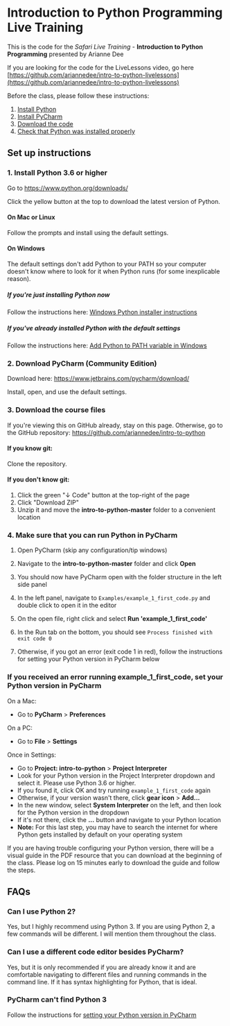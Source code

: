 # Introduction to Python Programming Live Training
This is the code for the *Safari Live Training* - **Introduction to Python Programming** presented by Arianne Dee

If you are looking for the code for the LiveLessons video, go here [https://github.com/ariannedee/intro-to-python-livelessons](https://github.com/ariannedee/intro-to-python-livelessons)

Before the class, please follow these instructions:
1. [Install Python](#1-install-python-36-or-higher)
2. [Install PyCharm](#2-download-pycharm-community-edition)
3. [Download the code](#3-download-the-course-files)
4. [Check that Python was installed properly](#4-make-sure-that-python-is-properly-installed)

## Set up instructions
### 1. Install Python 3.6 or higher
Go to https://www.python.org/downloads/

Click the yellow button at the top to download the latest version of Python.

#### On Mac or Linux
Follow the prompts and install using the default settings.

#### On Windows
The default settings don't add Python to your PATH 
so your computer doesn't know where to look for it when Python runs 
(for some inexplicable reason).

##### If you're just installing Python now
Follow the instructions here: [Windows Python installer instructions](docs/WININSTALL.md)

##### If you've already installed Python with the default settings
Follow the instructions here: [Add Python to PATH variable in Windows](docs/WINSETPATH.md)

### 2. Download PyCharm (Community Edition)
Download here: https://www.jetbrains.com/pycharm/download/

Install, open, and use the default settings.

### 3. Download the course files
If you're viewing this on GitHub already, stay on this page.
Otherwise, go to the GitHub repository: https://github.com/ariannedee/intro-to-python

#### If you know git:
Clone the repository.

#### If you don't know git:
1. Click the green "↓ Code" button at the top-right of the page
2. Click "Download ZIP"
3. Unzip it and move the **intro-to-python-master** folder to a convenient location

### 4. Make sure that you can run Python in PyCharm
1. Open PyCharm (skip any configuration/tip windows)
   
1. Navigate to the **intro-to-python-master** folder and click **Open**

1. You should now have PyCharm open with the folder structure in the left side panel
   
1. In the left panel, navigate to `Examples/example_1_first_code.py` and double click to open it in the editor

1. On the open file, right click and select **Run 'example_1_first_code'**

1. In the Run tab on the bottom, you should see
`Process finished with exit code 0`

1. Otherwise, if you got an error (exit code 1 in red), follow the instructions for setting your Python version in PyCharm below


### If you received an error running example_1_first_code, set your Python version in PyCharm

On a Mac:
- Go to **PyCharm** > **Preferences**

On a PC:
- Go to **File** > **Settings**

Once in Settings:
- Go to **Project: intro-to-python** > **Project Interpreter**
- Look for your Python version in the Project Interpreter dropdown and select it. Please use Python 3.6 or higher.
- If you found it, click OK and try running `example_1_first_code` again
- Otherwise, if your version wasn't there, click **gear icon** > **Add...**
- In the new window, select **System Interpreter** on the left, and then look for the Python version in the dropdown
- If it's not there, click the **...** button and navigate to your Python location
- **Note:** For this last step, you may have to search the internet for where Python gets installed by default on your operating system

If you are having trouble configuring your Python version,
there will be a visual guide in the PDF resource that you can download
at the beginning of the class. 
Please log on 15 minutes early to download the guide and follow the steps.

## FAQs
### Can I use Python 2?

Yes, but I highly recommend using Python 3. If you are using Python 2, a few commands will be different. I will mention them throughout the class.

### Can I use a different code editor besides PyCharm?

Yes, but it is only recommended if you are already know it and are comfortable navigating to different files and running commands in the command line. If it has syntax highlighting for Python, that is ideal.

### PyCharm can't find Python 3

Follow the instructions for [setting your Python version in PyCharm](#setting-your-python-version-in-pycharm)
